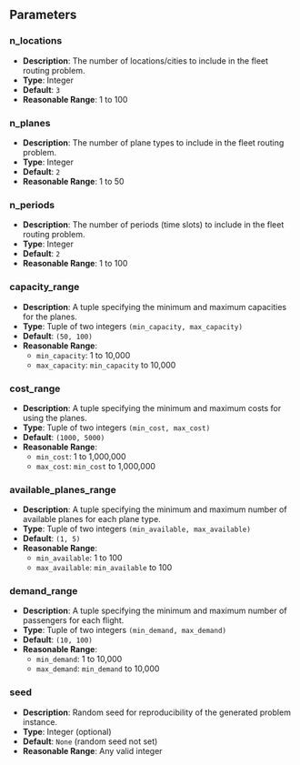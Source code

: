 ## Parameters

### n_locations

- **Description**: The number of locations/cities to include in the fleet routing problem.
- **Type**: Integer
- **Default**: `3`
- **Reasonable Range**: 1 to 100

### n_planes

- **Description**: The number of plane types to include in the fleet routing problem.
- **Type**: Integer
- **Default**: `2`
- **Reasonable Range**: 1 to 50

### n_periods

- **Description**: The number of periods (time slots) to include in the fleet routing problem.
- **Type**: Integer
- **Default**: `2`
- **Reasonable Range**: 1 to 100

### capacity_range

- **Description**: A tuple specifying the minimum and maximum capacities for the planes.
- **Type**: Tuple of two integers `(min_capacity, max_capacity)`
- **Default**: `(50, 100)`
- **Reasonable Range**:
  - `min_capacity`: 1 to 10,000
  - `max_capacity`: `min_capacity` to 10,000

### cost_range

- **Description**: A tuple specifying the minimum and maximum costs for using the planes.
- **Type**: Tuple of two integers `(min_cost, max_cost)`
- **Default**: `(1000, 5000)`
- **Reasonable Range**:
  - `min_cost`: 1 to 1,000,000
  - `max_cost`: `min_cost` to 1,000,000

### available_planes_range

- **Description**: A tuple specifying the minimum and maximum number of available planes for each plane type.
- **Type**: Tuple of two integers `(min_available, max_available)`
- **Default**: `(1, 5)`
- **Reasonable Range**:
  - `min_available`: 1 to 100
  - `max_available`: `min_available` to 100

### demand_range

- **Description**: A tuple specifying the minimum and maximum number of passengers for each flight.
- **Type**: Tuple of two integers `(min_demand, max_demand)`
- **Default**: `(10, 100)`
- **Reasonable Range**:
  - `min_demand`: 1 to 10,000
  - `max_demand`: `min_demand` to 10,000

### seed

- **Description**: Random seed for reproducibility of the generated problem instance.
- **Type**: Integer (optional)
- **Default**: `None` (random seed not set)
- **Reasonable Range**: Any valid integer